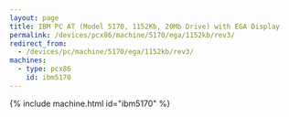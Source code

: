 ```yaml
---
layout: page
title: IBM PC AT (Model 5170, 1152Kb, 20Mb Drive) with EGA Display
permalink: /devices/pcx86/machine/5170/ega/1152kb/rev3/
redirect_from:
  - /devices/pc/machine/5170/ega/1152kb/rev3/
machines:
  - type: pcx86
    id: ibm5170
---
```


{% include machine.html id="ibm5170" %}
